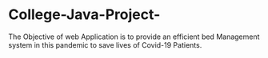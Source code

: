 # College-Java-Project-
The Objective of web Application is to provide an efficient bed Management system in this pandemic to save lives of Covid-19 Patients.
